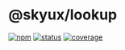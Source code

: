 # @skyux/lookup

[![npm](https://img.shields.io/npm/v/@skyux/lookup.svg)](https://www.npmjs.com/package/@skyux/lookup)
[![status](https://travis-ci.org/blackbaud/skyux-lookup.svg?branch=master)](https://travis-ci.org/blackbaud/skyux-lookup)
[![coverage](https://codecov.io/gh/blackbaud/skyux-lookup/branch/master/graphs/badge.svg?branch=master)](https://codecov.io/gh/blackbaud/skyux-lookup/branch/master)

